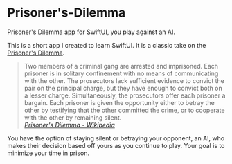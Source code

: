 # Prisoner's-Dilemma
Prisoner's Dilemma app for SwiftUI, you play against an AI.

This is a short app I created to learn SwiftUI. It is a classic take on the [Prisoner's Dilemma](https://en.wikipedia.org/wiki/Prisoner%27s_dilemma).


> Two members of a criminal gang are arrested and imprisoned. Each prisoner is in solitary confinement with no means of communicating with the other. The prosecutors lack sufficient evidence to convict the pair on the principal charge, but they have enough to convict both on a lesser charge. Simultaneously, the prosecutors offer each prisoner a bargain. Each prisoner is given the opportunity either to betray the other by testifying that the other committed the crime, or to cooperate with the other by remaining silent.  
> *[Prisoner's Dilemma - Wikipedia](https://en.wikipedia.org/wiki/Prisoner%27s_dilemma)*

You have the option of staying silent or betraying your opponent, an AI, who makes their decision based off yours as you continue to play. Your goal is to minimize your time in prison.
